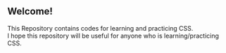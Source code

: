 <!-- # css-learning -->

<h2>Welcome!</h2>
This Repository contains codes for learning and practicing CSS.
<br>
I hope this repository will be useful for anyone who is learning/practicing CSS.
